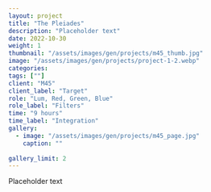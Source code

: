 ```yaml
---
layout: project
title: "The Pleiades"
description: "Placeholder text"
date: 2022-10-30
weight: 1
thumbnail: "/assets/images/gen/projects/m45_thumb.jpg"
image: "/assets/images/gen/projects/project-1-2.webp"
categories: 
tags: [""]
client: "M45"
client_label: "Target"
role: "Lum, Red, Green, Blue"
role_label: "Filters"
time: "9 hours"
time_label: "Integration"
gallery:
  - image: "/assets/images/gen/projects/m45_page.jpg"
    caption: ""
  
gallery_limit: 2
---
```


Placeholder text